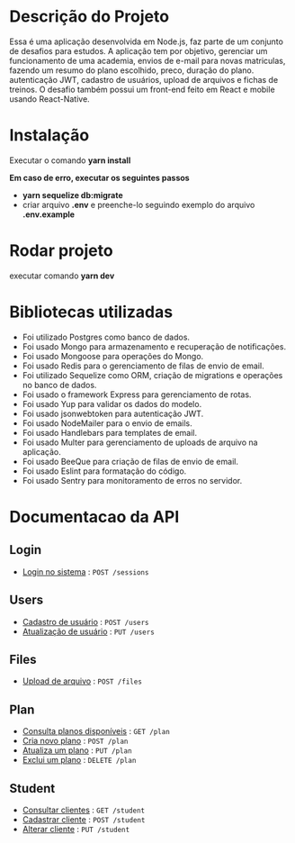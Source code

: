 # Descrição do Projeto

Essa é uma aplicação desenvolvida em Node.js, faz parte de um conjunto de desafios para estudos. A aplicação tem por objetivo, gerenciar um funcionamento de uma academia, envios de e-mail para novas matriculas, fazendo um resumo do plano escolhido, preco, duração do plano. autenticação JWT, cadastro de usuários, upload de arquivos e fichas de treinos. O desafio também possui um front-end feito em React e mobile usando React-Native.

# Instalação

Executar o comando **yarn install**

**Em caso de erro, executar os seguintes passos**

- **yarn sequelize db:migrate**
- criar arquivo **.env** e preenche-lo seguindo exemplo do arquivo **.env.example**

# Rodar projeto

executar comando **yarn dev**

# Bibliotecas utilizadas

- Foi utilizado Postgres como banco de dados.
- Foi usado Mongo para armazenamento e recuperação de notificações.
- Foi usado Mongoose para operações do Mongo.
- Foi usado Redis para o gerenciamento de filas de envio de email.
- Foi utilizado Sequelize como ORM, criação de migrations e operações no banco de dados.
- Foi usado o framework Express para gerenciamento de rotas.
- Foi usado Yup para validar os dados do modelo.
- Foi usado jsonwebtoken para autenticação JWT.
- Foi usado NodeMailer para o envio de emails.
- Foi usado Handlebars para templates de email.
- Foi usado Multer para gerenciamento de uploads de arquivo na aplicação.
- Foi usado BeeQue para criação de filas de envio de email.
- Foi usado Eslint para formatação do código.
- Foi usado Sentry para monitoramento de erros no servidor.

# Documentacao da API

## Login

- [Login no sistema](doc/session/login.md) : `POST /sessions`

## Users

- [Cadastro de usuário](doc/user/user_registration.md) : `POST /users`
- [Atualização de usuário](doc/user/user_update.md) : `PUT /users`

## Files

- [Upload de arquivo](doc/file/file_upload.md) : `POST /files`

## Plan

- [Consulta planos disponíveis](doc/plan/get_all_plans.md) : `GET /plan`
- [Cria novo plano](doc/plan/create_plan.md) : `POST /plan`
- [Atualiza um plano](doc/plan/update_plan.md) : `PUT /plan`
- [Exclui um plano](doc/plan/delete_plan.md) : `DELETE /plan`

## Student

- [Consultar clientes](doc/student/get_all_student.md) : `GET /student`
- [Cadastrar cliente](doc/student/create_student.md) : `POST /student`
- [Alterar cliente](doc/student/update_student.md) : `PUT /student`
